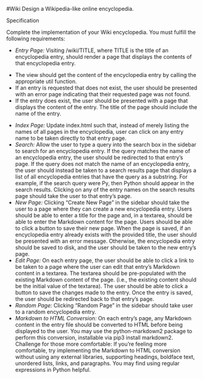 #Wiki
Design a Wikipedia-like online encyclopedia.

Specification

Complete the implementation of your Wiki encyclopedia. You must fulfill the following requirements:

* *Entry Page:* Visiting /wiki/TITLE, where TITLE is the title of an encyclopedia entry, should render a page that displays the contents of that encyclopedia entry.
- The view should get the content of the encyclopedia entry by calling the appropriate util function.
- If an entry is requested that does not exist, the user should be presented with an error page indicating that their requested page was not found.
- If the entry does exist, the user should be presented with a page that displays the content of the entry. The title of the page should include the name of the entry.
* *Index Page:* Update index.html such that, instead of merely listing the names of all pages in the encyclopedia, user can click on any entry name to be taken directly to that entry page.
* *Search:* Allow the user to type a query into the search box in the sidebar to search for an encyclopedia entry.
If the query matches the name of an encyclopedia entry, the user should be redirected to that entry’s page.
If the query does not match the name of an encyclopedia entry, the user should instead be taken to a search results page that displays a list of all encyclopedia entries that have the query as a substring. For example, if the search query were Py, then Python should appear in the search results.
Clicking on any of the entry names on the search results page should take the user to that entry’s page.
* *New Page:* Clicking “Create New Page” in the sidebar should take the user to a page where they can create a new encyclopedia entry.
Users should be able to enter a title for the page and, in a textarea, should be able to enter the Markdown content for the page.
Users should be able to click a button to save their new page.
When the page is saved, if an encyclopedia entry already exists with the provided title, the user should be presented with an error message.
Otherwise, the encyclopedia entry should be saved to disk, and the user should be taken to the new entry’s page.
* *Edit Page:* On each entry page, the user should be able to click a link to be taken to a page where the user can edit that entry’s Markdown content in a textarea.
The textarea should be pre-populated with the existing Markdown content of the page. (i.e., the existing content should be the initial value of the textarea).
The user should be able to click a button to save the changes made to the entry.
Once the entry is saved, the user should be redirected back to that entry’s page.
* *Random Page:* Clicking “Random Page” in the sidebar should take user to a random encyclopedia entry.
* *Markdown to HTML Conversion:* On each entry’s page, any Markdown content in the entry file should be converted to HTML before being displayed to the user. You may use the python-markdown2 package to perform this conversion, installable via pip3 install markdown2.
Challenge for those more comfortable: If you’re feeling more comfortable, try implementing the Markdown to HTML conversion without using any external libraries, supporting headings, boldface text, unordered lists, links, and paragraphs. You may find using regular expressions in Python helpful.
